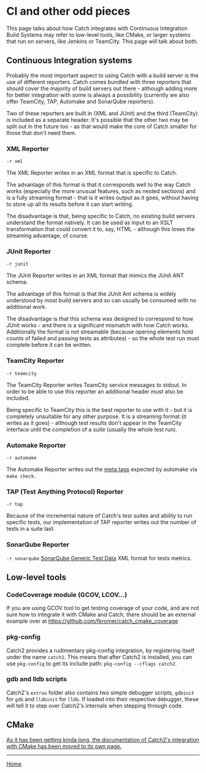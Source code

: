 <a id="top"></a>
# CI and other odd pieces

This page talks about how Catch integrates with Continuous Integration
Build Systems may refer to low-level tools, like CMake, or larger systems that run on servers, like Jenkins or TeamCity. This page will talk about both.

## Continuous Integration systems

Probably the most important aspect to using Catch with a build server is the use of different reporters. Catch comes bundled with three reporters that should cover the majority of build servers out there - although adding more for better integration with some is always a possibility (currently we also offer TeamCity, TAP, Automake and SonarQube reporters).

Two of these reporters are built in (XML and JUnit) and the third (TeamCity) is included as a separate header. It's possible that the other two may be split out in the future too - as that would make the core of Catch smaller for those that don't need them.

### XML Reporter
```-r xml```

The XML Reporter writes in an XML format that is specific to Catch.

The advantage of this format is that it corresponds well to the way Catch works (especially the more unusual features, such as nested sections) and is a fully streaming format - that is it writes output as it goes, without having to store up all its results before it can start writing.

The disadvantage is that, being specific to Catch, no existing build servers understand the format natively. It can be used as input to an XSLT transformation that could convert it to, say, HTML - although this loses the streaming advantage, of course.

### JUnit Reporter
```-r junit```

The JUnit Reporter writes in an XML format that mimics the JUnit ANT schema.

The advantage of this format is that the JUnit Ant schema is widely understood by most build servers and so can usually be consumed with no additional work.

The disadvantage is that this schema was designed to correspond to how JUnit works - and there is a significant mismatch with how Catch works. Additionally the format is not streamable (because opening elements hold counts of failed and passing tests as attributes) - so the whole test run must complete before it can be written.


### TeamCity Reporter
```-r teamcity```

The TeamCity Reporter writes TeamCity service messages to stdout. In order to be able to use this reporter an additional header must also be included.

Being specific to TeamCity this is the best reporter to use with it - but it is completely unsuitable for any other purpose. It is a streaming format (it writes as it goes) - although test results don't appear in the TeamCity interface until the completion of a suite (usually the whole test run).

### Automake Reporter
```-r automake```

The Automake Reporter writes out the [meta tags](https://www.gnu.org/software/automake/manual/html_node/Log-files-generation-and-test-results-recording.html#Log-files-generation-and-test-results-recording) expected by automake via `make check`.

### TAP (Test Anything Protocol) Reporter
```-r tap```

Because of the incremental nature of Catch's test suites and ability to run specific tests, our implementation of TAP reporter writes out the number of tests in a suite last.

### SonarQube Reporter
```-r sonarqube```
[SonarQube Generic Test Data](https://docs.sonarqube.org/latest/analysis/generic-test/) XML format for tests metrics.


## Low-level tools

### CodeCoverage module (GCOV, LCOV...)

If you are using GCOV tool to get testing coverage of your code, and are not sure how to integrate it with CMake and Catch, there should be an external example over at https://github.com/fkromer/catch_cmake_coverage


### pkg-config

Catch2 provides a rudimentary pkg-config integration, by registering itself
under the name `catch2`. This means that after Catch2 is installed, you
can use `pkg-config` to get its include path: `pkg-config --cflags catch2`.

### gdb and lldb scripts

Catch2's `extras` folder also contains two simple debugger scripts,
`gdbinit` for `gdb` and `lldbinit` for `lldb`. If loaded into their
respective debugger, these will tell it to step over Catch2's internals
when stepping through code.


## CMake

[As it has been getting kinda long, the documentation of Catch2's
integration with CMake has been moved to its own page.](cmake-integration.md#top)


---

[Home](Readme.md#top)
